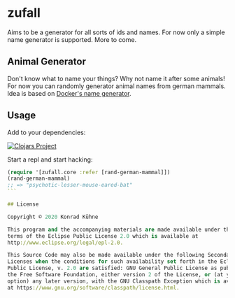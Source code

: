 # zufall

Aims to be a generator for all sorts of ids and names. For now only a simple name generator is supported. More to come.

## Animal Generator
Don't know what to name your things? Why not name it after some animals! For now you can randomly generator animal names from german mammals. Idea is based on [Docker's name generator](https://github.com/docker/docker/blob/master/pkg/namesgenerator/names-generator.go).

## Usage
Add  to your dependencies:  

[![Clojars Project](http://clojars.org/io.replikativ/zufall/latest-version.svg)](http://clojars.org/io.replikativ/zufall)
  
   
Start a repl and start hacking:

````clojure
(require '[zufall.core :refer [rand-german-mammal]])
(rand-german-mammal)
;; => "psychotic-lesser-mouse-eared-bat"
```

## License

Copyright © 2020 Konrad Kühne

This program and the accompanying materials are made available under the
terms of the Eclipse Public License 2.0 which is available at
http://www.eclipse.org/legal/epl-2.0.

This Source Code may also be made available under the following Secondary
Licenses when the conditions for such availability set forth in the Eclipse
Public License, v. 2.0 are satisfied: GNU General Public License as published by
the Free Software Foundation, either version 2 of the License, or (at your
option) any later version, with the GNU Classpath Exception which is available
at https://www.gnu.org/software/classpath/license.html.
